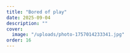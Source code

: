 ```yaml
---
title: "Bored of play"
date: 2025-09-04
description: ""
cover:
  image: "/uploads/photo-1757014233341.jpg"
order: 16
---
```


